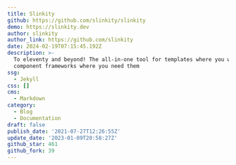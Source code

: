 ```yaml
---
title: Slinkity
github: https://github.com/slinkity/slinkity
demo: https://slinkity.dev
author: slinkity
author_link: https://github.com/slinkity
date: 2024-02-19T07:15:45.192Z
description: >-
  To eleventy and beyond! The all-in-one tool for templates where you want them,
  component frameworks where you need them
ssg:
  - Jekyll
css: []
cms:
  - Markdown
category:
  - Blog
  - Documentation
draft: false
publish_date: '2021-07-27T12:26:55Z'
update_date: '2023-01-09T20:58:27Z'
github_star: 461
github_fork: 39
---
```

